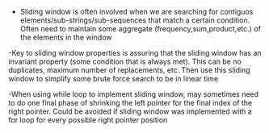 - Sliding window is often involved when we are searching for contiguos elements/sub-strings/sub-sequences that match a certain condition. Often need to maintain some aggregate (frequency,sum,product,etc.) of the elements in the window

-Key to sliding window properties is assuring that the sliding window has an invariant property (some condition that is always met). This can be no duplicates, maximum number of replacements, etc. Then use this sliding window to simplify some brute force search to be in linear time

-When using while loop to implement sliding window, may sometimes need to do one final phase of shrinking the left pointer for the final index of the right pointer. Could be avoided if sliding window was implemented with a for loop for every possible right pointer position
